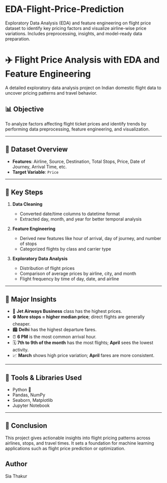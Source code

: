 # EDA-Flight-Price-Prediction
Exploratory Data Analysis (EDA) and feature engineering on flight price dataset to identify key pricing factors and visualize airline-wise price variations. Includes preprocessing, insights, and model-ready data preparation.
# ✈️ Flight Price Analysis with EDA and Feature Engineering

A detailed exploratory data analysis project on Indian domestic flight data to uncover pricing patterns and travel behavior.

## 📊 Objective
To analyze factors affecting flight ticket prices and identify trends by performing data preprocessing, feature engineering, and visualization.

---

## 📁 Dataset Overview

- **Features**: Airline, Source, Destination, Total Stops, Price, Date of Journey, Arrival Time, etc.
- **Target Variable**: `Price`

---

## 🧪 Key Steps

1. **Data Cleaning**
   - Converted date/time columns to datetime format
   - Extracted day, month, and year for better temporal analysis

2. **Feature Engineering**
   - Derived new features like hour of arrival, day of journey, and number of stops
   - Categorized flights by class and carrier type

3. **Exploratory Data Analysis**
   - Distribution of flight prices
   - Comparison of average prices by airline, city, and month
   - Flight frequency by time of day, date, and airline

---

## 📌 Major Insights

- 🔼 **Jet Airways Business** class has the highest prices.
- ⛔ **More stops = higher median price**; direct flights are generally cheaper.
- 🏙️ **Delhi** has the highest departure fares.
- ⏰ **6 PM** is the most common arrival hour.
- 🗓️ **7th to 9th of the month** has the most flights; **April** sees the lowest activity.
- 📈 **March** shows high price variation; **April** fares are more consistent.

---

## 🧠 Tools & Libraries Used

- Python 🐍
- Pandas, NumPy
- Seaborn, Matplotlib
- Jupyter Notebook

---

## 📍 Conclusion

This project gives actionable insights into flight pricing patterns across airlines, stops, and travel times. It sets a foundation for machine learning applications such as flight price prediction or optimization.

## Author 
Sia Thakur
